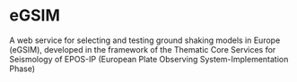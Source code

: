# eGSIM
A web service for selecting and testing  ground shaking models in Europe (eGSIM), developed in the framework of the  Thematic Core Services for Seismology of EPOS-IP (European Plate Observing  System-Implementation Phase)
